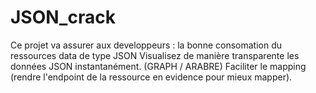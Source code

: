 # JSON_crack
Ce projet va assurer aux developpeurs :  la bonne consomation du ressources data de type JSON Visualisez de manière transparente les données JSON instantanément. (GRAPH / ARABRE)  Faciliter le mapping (rendre l'endpoint de la ressource en evidence pour mieux mapper).
